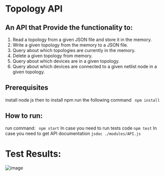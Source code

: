 # Topology API
## An API that Provide the functionality to:
1. Read a topology from a given JSON file and store it in the memory.
2. Write a given topology from the memory to a JSON file.
3. Query about which topologies are currently in the memory.
4. Delete a given topology from memory.
5. Query about which devices are in a given topology.
6. Query about which devices are connected to a given netlist node in a given topology.



## Prerequisites 
install node js
then to install npm run the following command
``` npm install```

## How to run:
run command:
``` npm start```
In case you need to run tests code
``` npm test ``` 
In case you need to get API documentation
``` jsdoc ./modules/API.js ```
# Test Results:
![image](https://github.com/Mohammed-Salama/TopologyAPI/blob/main/ScreenShots/2.png)






